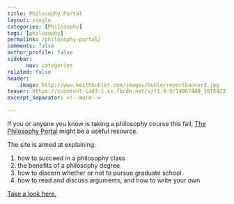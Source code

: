 ```yaml
---
title: Philosophy Portal
layout: single
categories: [Philosophy]
tags: [philosophy]
permalink: /philosophy-portal/
comments: false
author_profile: false
sidebar:
      nav: categories
related: false
header: 
    image: http://www.keithbuhler.com/images/buhlerreportbanner3.jpg
teaser: https://scontent-iad3-1.xx.fbcdn.net/v/t1.0-9/14067440_10154231568210239_1501561684113080930_n.jpg?oh=6ec66c96615aac6052110678e8c1ccf8&oe=58488373
excerpt_separator: <!--more-->

---
```


If you or anyone you know is taking a philosophy course this fall, [The Philosophy Portal](http://www.keithbuhler.com/philosophy) might be a useful resource.  

The site is aimed at explaining: 

1. how to succeed in a philosophy class
2. the benefits of a philosophy degree
3. how to discern whether or not to pursue graduate school
4. how to read and discuss arguments, and how to write your own

[Take a look here.](http://www.keithbuhler.com/philosophy)